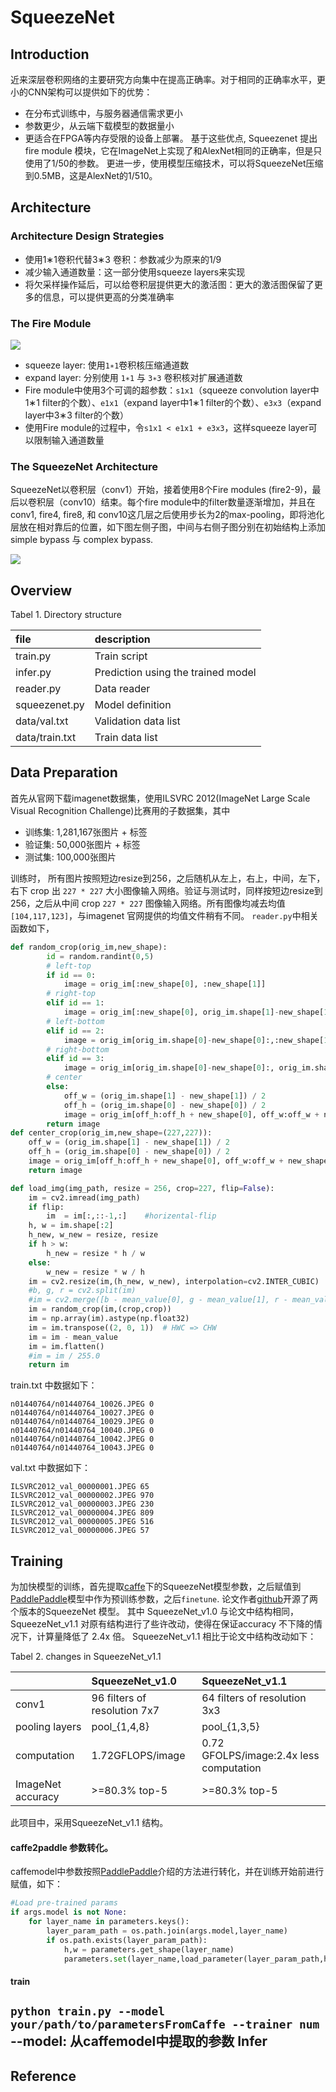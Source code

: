 SqueezeNet
===========
Introduction
-----------
近来深层卷积网络的主要研究方向集中在提高正确率。对于相同的正确率水平，更小的CNN架构可以提供如下的优势： 
* 在分布式训练中，与服务器通信需求更小 
* 参数更少，从云端下载模型的数据量小 
* 更适合在FPGA等内存受限的设备上部署。 
基于这些优点, Squeezenet 提出fire module 模块，它在ImageNet上实现了和AlexNet相同的正确率，但是只使用了1/50的参数。
更进一步，使用模型压缩技术，可以将SqueezeNet压缩到0.5MB，这是AlexNet的1/510。

Architecture
-----------
### Architecture Design Strategies
  * 使用1∗1卷积代替3∗3 卷积：参数减少为原来的1/9 
  * 减少输入通道数量：这一部分使用squeeze layers来实现 
  * 将欠采样操作延后，可以给卷积层提供更大的激活图：更大的激活图保留了更多的信息，可以提供更高的分类准确率
### The Fire Module
![](https://github.com/Panxj/SqueezeNet/raw/master/images/fire_module.jpg)
  * squeeze layer: 使用`1∗1`卷积核压缩通道数
  * expand layer: 分别使用 `1∗1` 与 `3∗3` 卷积核对扩展通道数
  * Fire module中使用3个可调的超参数：`s1x1`（squeeze convolution layer中1∗1 filter的个数）、`e1x1`（expand layer中1∗1 filter的个数）、`e3x3`（expand layer中3∗3 filter的个数）
  * 使用Fire module的过程中，令`s1x1 < e1x1 + e3x3`，这样squeeze layer可以限制输入通道数量

### The SqueezeNet Architecture
SqueezeNet以卷积层（conv1）开始，接着使用8个Fire modules (fire2-9)，最后以卷积层（conv10）结束。每个fire module中的filter数量逐渐增加，并且在conv1, fire4, fire8, 和 conv10这几层之后使用步长为2的max-pooling，即将池化层放在相对靠后的位置，如下图左侧子图，中间与右侧子图分别在初始结构上添加
simple bypass 与 complex bypass.

![](https://github.com/Panxj/SqueezeNet/raw/master/images/architecture.jpg)

Overview
-----------
Tabel 1. Directory structure

|file | description|
|:--- |:---|
train.py | Train script
infer.py | Prediction using the trained model
reader.py| Data reader
squeezenet.py| Model definition
data/val.txt|Validation data list
data/train.txt| Train data list

Data Preparation
-----------
首先从官网下载imagenet数据集，使用ILSVRC 2012(ImageNet Large Scale Visual Recognition Challenge)比赛用的子数据集，其中<br>
* 训练集: 1,281,167张图片 + 标签
* 验证集: 50,000张图片 + 标签
* 测试集: 100,000张图片

训练时， 所有图片按照短边resize到256，之后随机从左上，右上，中间，左下，右下 crop 出 `227 * 227` 大小图像输入网络。验证与测试时，同样按短边resize到 256，之后从中间 crop `227 * 227` 图像输入网络。所有图像均减去均值`[104,117,123]`，与imagenet 官网提供的均值文件稍有不同。
`reader.py`中相关函数如下，
```python
def random_crop(orig_im,new_shape):
        id = random.randint(0,5)
        # left-top
        if id == 0:
            image = orig_im[:new_shape[0], :new_shape[1]]
        # right-top
        elif id == 1:
            image = orig_im[:new_shape[0], orig_im.shape[1]-new_shape[1]:]
        # left-bottom
        elif id == 2:
            image = orig_im[orig_im.shape[0]-new_shape[0]:,:new_shape[1]]
        # right-bottom
        elif id == 3:
            image = orig_im[orig_im.shape[0]-new_shape[0]:, orig_im.shape[1]-new_shape[1]:]
        # center
        else:
            off_w = (orig_im.shape[1] - new_shape[1]) / 2
            off_h = (orig_im.shape[0] - new_shape[0]) / 2
            image = orig_im[off_h:off_h + new_shape[0], off_w:off_w + new_shape[1]]
        return image
def center_crop(orig_im,new_shape=(227,227)):
    off_w = (orig_im.shape[1] - new_shape[1]) / 2
    off_h = (orig_im.shape[0] - new_shape[0]) / 2
    image = orig_im[off_h:off_h + new_shape[0], off_w:off_w + new_shape[1]]
    return image

def load_img(img_path, resize = 256, crop=227, flip=False):
    im = cv2.imread(img_path)
    if flip:
        im  = im[:,::-1,:]    #horizental-flip
    h, w = im.shape[:2]
    h_new, w_new = resize, resize
    if h > w:
        h_new = resize * h / w
    else:
        w_new = resize * w / h
    im = cv2.resize(im,(h_new, w_new), interpolation=cv2.INTER_CUBIC)
    #b, g, r = cv2.split(im)
    #im = cv2.merge([b - mean_value[0], g - mean_value[1], r - mean_value[2]])
    im = random_crop(im,(crop,crop))
    im = np.array(im).astype(np.float32)
    im = im.transpose((2, 0, 1))  # HWC => CHW
    im = im - mean_value
    im = im.flatten()
    #im = im / 255.0
    return im
```

train.txt 中数据如下：
```
n01440764/n01440764_10026.JPEG 0
n01440764/n01440764_10027.JPEG 0
n01440764/n01440764_10029.JPEG 0
n01440764/n01440764_10040.JPEG 0
n01440764/n01440764_10042.JPEG 0
n01440764/n01440764_10043.JPEG 0
```
val.txt 中数据如下：
```
ILSVRC2012_val_00000001.JPEG 65
ILSVRC2012_val_00000002.JPEG 970
ILSVRC2012_val_00000003.JPEG 230
ILSVRC2012_val_00000004.JPEG 809
ILSVRC2012_val_00000005.JPEG 516
ILSVRC2012_val_00000006.JPEG 57
```
Training
-----------
为加快模型的训练，首先提取[caffe](http://caffe.berkeleyvision.org/)下的SqueezeNet模型参数，之后赋值到[PaddlePaddle](http://www.paddlepaddle.org/)模型中作为预训练参数，之后`finetune`. 论文作者[github](https://github.com/DeepScale/SqueezeNet)开源了两个版本的SqueezeNet 模型。 其中 SqueezeNet_v1.0 与论文中结构相同，SqueezeNet_v1.1 对原有结构进行了些许改动，使得在保证accuracy 不下降的情况下，计算量降低了 2.4x 倍。 SqueezeNet_v1.1 相比于论文中结构改动如下：

Tabel 2. changes in SqueezeNet_v1.1
 
 | | SqueezeNet_v1.0 | SqueezeNet_v1.1|
 |:---|:---|:---|
 |conv1| 96 filters of resolution 7x7|64 filters of resolution 3x3|
 |pooling layers| pool_{1,4,8} | pool_{1,3,5}|
 |computation| 1.72GFLOPS/image| 0.72 GFOLPS/image:2.4x less computation|
 |ImageNet accuracy| >=80.3% top-5| >=80.3% top-5|
 
此项目中，采用SqueezeNet_v1.1 结构。<br>
#### caffe2paddle 参数转化。
caffemodel中参数按照[PaddlePaddle](https://github.com/PaddlePaddle/models/tree/develop/image_classification/caffe2paddle)介绍的方法进行转化，并在训练开始前进行赋值，如下：
```python
#Load pre-trained params
if args.model is not None:
    for layer_name in parameters.keys():
        layer_param_path = os.path.join(args.model,layer_name)
        if os.path.exists(layer_param_path):
            h,w = parameters.get_shape(layer_name)
            parameters.set(layer_name,load_parameter(layer_param_path,h,w))
```
#### train
 `python train.py --model your/path/to/parametersFromCaffe --trainer num`
--model: 从caffemodel中提取的参数
Infer
-----------
Reference
-----------
